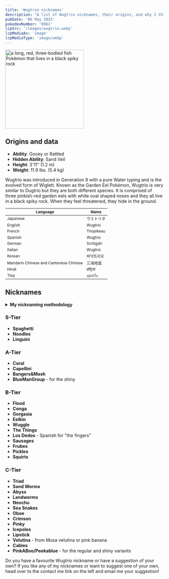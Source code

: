 ```yaml
---
title: 'Wugtrio nicknames'
description: "A list of Wugtrio nicknames, their origins, and why I think they're cool."
pubDate: '06 May 2025'
pokedexNumber: '0961'
lcpSrc: '/images/wugtrio.webp'
lcpMediaAs: 'image'
lcpMediaType: 'image/webp'
---
```


<div class="img-center">
	<picture>
		<source srcset="/images/wugtrio.webp" type="image/webp">
		<img src="/images/wugtrio.jpg" width="250px" height="250px" alt="a long, red, three-bodied fish Pokémon that lives in a black spiky rock">
	</picture>
</div>

## Origins and data

<div class="room-box">
	<div class="room-box-left">
		<ul>
			<li><strong>Ability</strong>: Gooey or Rattled</li>
			<li><strong>Hidden Ability</strong>: Sand Veil</li>
			<li><strong>Height</strong>: 3'11" (1.2 m)</li>
			<li><strong>Weight</strong>: 11.9 lbs. (5.4 kg)</li>
		</ul>
		<p>Wugtrio was introduced in Generation 9 with a pure Water typing and is the evolved form of Wiglett. Known as the Garden Eel Pokémon, Wugtrio is very similar to Dugtrio but they are both different species. It is comprised of three pinkish-red garden eels with white oval shaped noses and they all live in a black spiky rock. When they feel threatened, they hide in the ground.</p>
	</div>
	<div class="room-box-right">
		<table class="room-table" style="font-size:12px">
			<thead>
				<tr>
					<th>Language</th>
					<th>Name</th>
				</tr>
			</thead>
			<tbody>
				<tr>
					<td>Japanese</td>
					<td><span lang="ja">ウミトリオ</span></td>
				</tr>
				<tr>
					<td>English</td>
					<td>Wugtrio</td>
				</tr>
				<tr>
					<td>French</td>
					<td><span lang="fr">Triopikeau</span></td>
				</tr>
				<tr>
					<td>Spanish</td>
					<td>Wugtrio</td>
				</tr>
				<tr>
					<td>German</td>
					<td><span lang="de">Schligdri</span></td>
				</tr>
				<tr>
					<td>Italian</td>
					<td>Wugtrio</td>
				</tr>
				<tr>
					<td>Korean</td>
					<td><span lang="ko">바닥트리오</span></td>
				</tr>
				<tr>
					<td>Mandarin Chinese and Cantonese Chinese</td>
					<td><span lang="zh">三海地鼠</span></td>
				</tr>
				<tr>
					<td>Hindi</td>
					<td><span lang="hi">वॉट्रियो</span></td>
				</tr>
				<tr>
					<td>Thai</td>
					<td><span lang="th">อุมิทริโอ</span></td>
				</tr>
			</tbody>
		</table>
	</div>
</div>

## Nicknames

<section class="deets">
	<details>
	<summary><strong>My nicknaming methodology</strong></summary>
	<ul>
		<li>I rank nicknames by lettered tiers: S, A, B, C, and D. S is the best and D is the worst.</li>
		<li>I may use generative AI for inspiration. I'll always mark these nicknames with an asterisk (\*) </li>but they'll always be amended where necessary
		<li>I'll usually list my inspiration for a nickname so you know where they came from</li>
	</ul>
	</details>
</section>

### S-Tier

* **Spaghetti**
* **Noodles**
* **Linguini**

### A-Tier

* **Coral**
* **Capellini**
* **Bangers&Mash**
* **BlueManGroup** - for the shiny

### B-Tier

* **Flood**
* **Conga**
* **Gorgasia**
* **Eelkin**
* **Wuggle**
* **The Things**
* **Los Dedos** - Spanish for "the fingers"
* **Sausages**
* **Frubes**
* **Pickles**
* **Squirts**

### C-Tier

* **Triad**
* **Sand Worms**
* **Abyss**
* **Landworms**
* **Neochu**
* **Sea Snakes**
* **Oboe**
* **Crimson**
* **Pinky**
* **Icepoles**
* **Lipstick**
* **Velutina** - from Musa velutina or pink banana
* **Cables**
* **PinkABoo/Peekablue** - for the regular and shiny variants

Do you have a favourite Wugtrio nickname or have a suggestion of your own? If you like any of my nicknames or want to suggest one of your own, head over to the contact me link on the left and email me your suggestion!